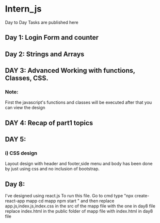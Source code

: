 # Intern_js
Day to Day Tasks are published here

## Day 1: Login Form and counter
## Day 2: Strings and Arrays
## DAY 3: Advanced Working with functions, Classes, CSS.
### Note:
First the javascript's functions and classes will be executed after that you can view the design
## DAY 4: Recap of part1 topics
## DAY 5: 
### i) CSS design
Layout design with header and footer,side menu and body has been done by just using css and no inclusion of bootstrap.

## Day 8:
I've designed using react.js
To run this file.
Go to cmd type 
"npx create-react-app mapp
cd mapp
npm start
"
and then replace app.js,index.js,index.css in the src of the mapp file with the one in day8 file
replace index.html in the public folder of mapp file with index.html in day8 file
